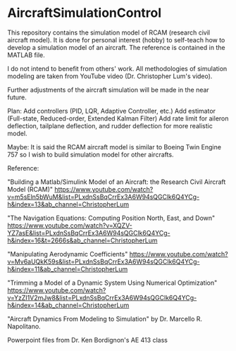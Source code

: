 # AircraftSimulationControl

This repository contains the simulation model of RCAM (research civil aircraft model).
It is done for personal interest (hobby) to self-teach how to develop a simulation model of an aircraft.
The reference is contained in the MATLAB file.

I do not intend to benefit from others' work. 
All methodologies of simulation modeling are taken from YouTube video (Dr. Christopher Lum's video).

Further adjustments of the aircraft simulation will be made in the near future.

Plan: Add controllers (PID, LQR, Adaptive Controller, etc.)
      Add estimator (Full-state, Reduced-order, Extended Kalman Filter)
      Add rate limit for aileron deflection, tailplane deflection, and rudder deflection for more realistic model.
      
Maybe: It is said the RCAM aircraft model is similar to Boeing Twin Engine 757 so I wish to build simulation model for other aircrafts.


Reference:
  
  "Building a Matlab/Simulink Model of an Aircraft: the Research Civil Aircraft Model (RCAM)"
  https://www.youtube.com/watch?v=m5sEln5bWuM&list=PLxdnSsBqCrrEx3A6W94sQGClk6Q4YCg-h&index=13&ab_channel=ChristopherLum
  
  "The Navigation Equations: Computing Position North, East, and Down"
  https://www.youtube.com/watch?v=XQZV-YZ7asE&list=PLxdnSsBqCrrEx3A6W94sQGClk6Q4YCg-h&index=16&t=2666s&ab_channel=ChristopherLum
  
  "Manipulating Aerodynamic Coefficients"
  https://www.youtube.com/watch?v=Mv6aUQkK59s&list=PLxdnSsBqCrrEx3A6W94sQGClk6Q4YCg-h&index=11&ab_channel=ChristopherLum
  
  "Trimming a Model of a Dynamic System Using Numerical Optimization"
  https://www.youtube.com/watch?v=YzZI1V2mJw8&list=PLxdnSsBqCrrEx3A6W94sQGClk6Q4YCg-h&index=14&ab_channel=ChristopherLum
  
  "Aircraft Dynamics From Modeling to Simulation" by Dr. Marcello R. Napolitano.
  
  Powerpoint files from Dr. Ken Bordignon's AE 413 class
